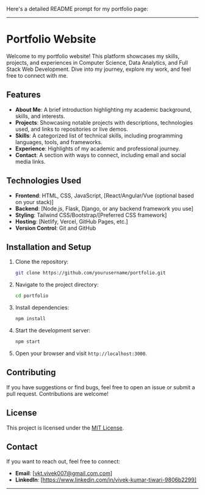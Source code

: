 Here's a detailed README prompt for my portfolio page:

---

# Portfolio Website

Welcome to my portfolio website! This platform showcases my skills, projects, and experiences in Computer Science, Data Analytics, and Full Stack Web Development. Dive into my journey, explore my work, and feel free to connect with me.

## Features

- **About Me**: A brief introduction highlighting my academic background, skills, and interests.
- **Projects**: Showcasing notable projects with descriptions, technologies used, and links to repositories or live demos.
- **Skills**: A categorized list of technical skills, including programming languages, tools, and frameworks.
- **Experience**: Highlights of my academic and professional journey.
- **Contact**: A section with ways to connect, including email and social media links.

## Technologies Used

- **Frontend**: HTML, CSS, JavaScript, [React/Angular/Vue (optional based on your stack)]
- **Backend**: [Node.js, Flask, Django, or any backend framework you use]
- **Styling**: Tailwind CSS/Bootstrap/[Preferred CSS framework]
- **Hosting**: [Netlify, Vercel, GitHub Pages, etc.]
- **Version Control**: Git and GitHub

## Installation and Setup

1. Clone the repository:
   ```bash
   git clone https://github.com/yourusername/portfolio.git
   ```
2. Navigate to the project directory:
   ```bash
   cd portfolio
   ```
3. Install dependencies:
   ```bash
   npm install
   ```
4. Start the development server:
   ```bash
   npm start
   ```
5. Open your browser and visit `http://localhost:3000`.

## Contributing

If you have suggestions or find bugs, feel free to open an issue or submit a pull request. Contributions are welcome!

## License

This project is licensed under the [MIT License](LICENSE).

## Contact

If you want to reach out, feel free to connect:
- **Email**: [vkt.vivek007@gmail.com.com]
- **LinkedIn**: [https://www.linkedin.com/in/vivek-kumar-tiwari-9806b2299]

---

